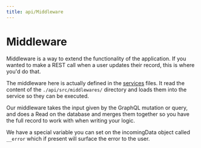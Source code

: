 ```yaml
---
title: api/Middleware
---
```


# Middleware

Middleware is a way to extend the functionality of the application.  If you wanted to make a REST call when a user updates their record, this is where you'd do that.

The middleware here is actually defined in the [services](/docs/api/services) files.  It read the content of the `./api/src/middlewares/` directory and loads them into the service so they can be executed.

Our middleware takes the input given by the GraphQL mutation or query, and does a Read on the database and merges them together so you have the full record to work with when writing your logic.

We have a special variable you can set on the incomingData object called `__error` which if present will surface the error to the user.